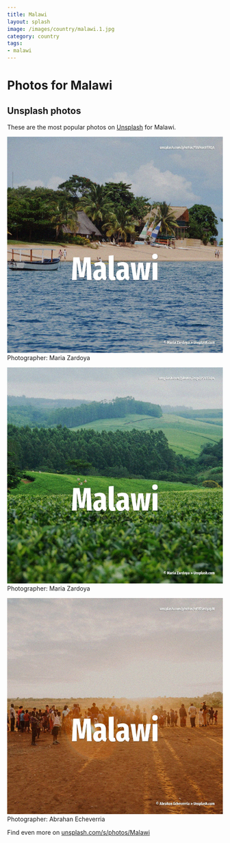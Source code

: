 ```yaml
---
title: Malawi
layout: splash
image: /images/country/malawi.1.jpg
category: country
tags:
- malawi
---
```

# Photos for Malawi
 
## Unsplash photos
These are the most popular photos on [Unsplash](https://unsplash.com) for Malawi.
 
![Malawi](/images/country/malawi.1.jpg)
Photographer:  Maria Zardoya
 
![Malawi](/images/country/malawi.2.jpg)
Photographer:  Maria Zardoya
 
![Malawi](/images/country/malawi.3.jpg)
Photographer:  Abrahan Echeverria
 
Find even more on [unsplash.com/s/photos/Malawi](https://unsplash.com/s/photos/Malawi)
 
